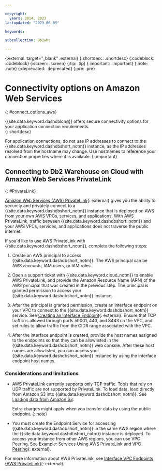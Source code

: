 ```yaml
---

copyright:
  years: 2014, 2023
lastupdated: "2023-06-09"

keywords:

subcollection: Db2whc

---
```


<!-- Attribute definitions --> 
{:external: target="_blank" .external}
{:shortdesc: .shortdesc}
{:codeblock: .codeblock}
{:screen: .screen}
{:tip: .tip}
{:important: .important}
{:note: .note}
{:deprecated: .deprecated}
{:pre: .pre}

# Connectivity options on Amazon Web Services
{: #connect_options_aws}

{{site.data.keyword.dashdblong}} offers secure connectivity options for your application connection requirements.  
{: shortdesc}

For application connections, do not use IP addresses to connect to the {{site.data.keyword.dashdbshort_notm}} instance, as the IP addresses resolved from the hostname may change. Use hostnames to reference your connection properties where it is available.
{: important}

## Connecting to Db2 Warehouse on Cloud with Amazon Web Services PrivateLink
{: #PrivateLink}

[Amazon Web Services (AWS) PrivateLink](https://aws.amazon.com/privatelink/){: external} gives you the ability to securely and privately connect to a {{site.data.keyword.dashdbshort_notm}} instance that is deployed on AWS from your own AWS VPCs, services, and applications. With AWS PrivateLink, traffic between {{site.data.keyword.dashdbshort_notm}} and your AWS VPCs, services, and applications does not traverse the public internet.

If you'd like to use AWS PrivateLink with {{site.data.keyword.dashdbshort_notm}}, complete the following steps:

1. Create an AWS principal to access {{site.data.keyword.dashdbshort_notm}}. The AWS principal can be AWS accounts, IAM users, or IAM roles.

2. Open a support ticket with {{site.data.keyword.cloud_notm}} to enable AWS PrivateLink, and provide the Amazon Resource Name (ARN) of the AWS principal that was created in the previous step. The principal is granted permission to access your {{site.data.keyword.dashdbshort_notm}} instance.
    
3. After the principal is granted permission, create an interface endpoint on your VPC to connect to the {{site.data.keyword.dashdbshort_notm}} service. See [Creating an Interface Endpoint](https://docs.aws.amazon.com/vpc/latest/userguide/vpce-interface.html#create-interface-endpoint){: external}. Ensure that TCP traffic is allowed through ports 50001, 443, and 8443 on the VPC, and set rules to allow traffic from the CIDR range associated with the VPC.
    
4. After the interface endpoint is created, provide the host names assigned to the endpoints so that they can be allowlisted in the {{site.data.keyword.dashdbshort_notm}} web console. After these host names are allowlisted, you can access your {{site.data.keyword.dashdbshort_notm}} instance by using the interface endpoint host names.

### Considerations and limitations

- AWS PrivateLink currently supports only TCP traffic. Tools that rely on UDP traffic are not supported by PrivateLink. To load data, load directly from Amazon S3 into {{site.data.keyword.dashdbshort_notm}}. See [Loading data from Amazon S3](/docs/Db2whc?topic=Db2whc-load_s3).

  Extra charges might apply when you transfer data by using the public endpoint.
  {: note}

- You must create the Endpoint Service for accessing {{site.data.keyword.dashdbshort_notm}} in the same AWS region where the {{site.data.keyword.dashdbshort_notm}} instance is deployed. To access your instance from other AWS regions, you can use VPC Peering. See [Example: Services Using AWS PrivateLink and VPC Peering](https://docs.aws.amazon.com/vpc/latest/userguide/vpc-peer-region-example.html){: external}.

For more information about AWS PrivateLink, see [Interface VPC Endpoints (AWS PrivateLink)](https://docs.aws.amazon.com/vpc/latest/userguide/vpce-interface.html){: external}.
